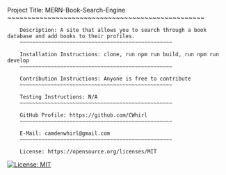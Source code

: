 Project Title: MERN-Book-Search-Engine
        ~~~~~~~~~~~~~~~~~~~~~~~~~~~~~~~~~~~~~~~~~~~~~~~~~

        Description: A site that allows you to search through a book database and add books to their profiles. 
        ~~~~~~~~~~~~~~~~~~~~~~~~~~~~~~~~~~~~~~~~~~~~~~~~~

        Installation Instructions: clone, run npm run build, run npm run develop 
        ~~~~~~~~~~~~~~~~~~~~~~~~~~~~~~~~~~~~~~~~~~~~~~~~~

        Contribution Instructions: Anyone is free to contribute
        ~~~~~~~~~~~~~~~~~~~~~~~~~~~~~~~~~~~~~~~~~~~~~~~~~

        Testing Instructions: N/A
        ~~~~~~~~~~~~~~~~~~~~~~~~~~~~~~~~~~~~~~~~~~~~~~~~~

        GitHub Profile: https://github.com/CWhirl
        ~~~~~~~~~~~~~~~~~~~~~~~~~~~~~~~~~~~~~~~~~~~~~~~~~

        E-Mail: camdenwhirl@gmail.com
        ~~~~~~~~~~~~~~~~~~~~~~~~~~~~~~~~~~~~~~~~~~~~~~~~~

        License: https://opensource.org/licenses/MIT
        

        
[![License: MIT](https://img.shields.io/badge/License-MIT-yellow.svg)](https://opensource.org/licenses/MIT)
